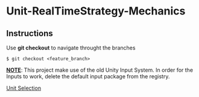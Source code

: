 # Unit-RealTimeStrategy-Mechanics

## Instructions
Use __git checkout__ to navigate throught the branches
```
$ git checkout <feature_branch>
```
<ins>**NOTE**</ins>: This project make use of the old Unity Input System.
In order for the Inputs to work, delete the default input package from the registry. 

[Unit Selection](#unit-selection)
